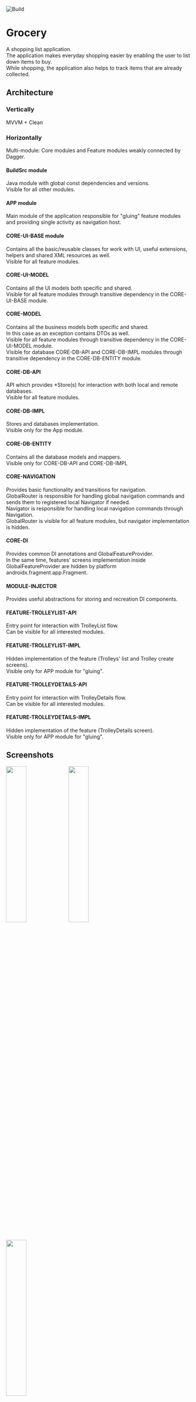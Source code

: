 ![Build](https://github.com/AlexeySAntonov/Grocery/actions/workflows/build_sign_upload.yml/badge.svg)
# Grocery
A shopping list application.<br/>
The application makes everyday shopping easier by enabling the user to list down items to buy.<br/>
While shopping, the application also helps to track items that are already collected.

## Architecture
### Vertically
MVVM + Clean
### Horizontally
Multi-module: Core modules and Feature modules weakly connected by Dagger.
#### BuildSrc module
Java module with global const dependencies and versions.<br>Visible for all other modules.
#### APP module
Main module of the application responsible for "gluing" feature modules and providing single activity as navigation host.
#### CORE-UI-BASE module
Contains all the basic/reusable classes for work with UI, useful extensions, helpers and shared XML resources as well.<br>Visible for all feature modules.
#### CORE-UI-MODEL
Contains all the UI models both specific and shared.<br/>Visible for all feature modules through transitive dependency in the CORE-UI-BASE module.
#### CORE-MODEL
Contains all the business models both specific and shared.<br/>
In this case as an exception contains DTOs as well.<br/>
Visible for all feature modules through transitive dependency in the CORE-UI-MODEL module.<br/>
Visible for database CORE-DB-API and CORE-DB-IMPL modules through transitive dependency in the CORE-DB-ENTITY module.
#### CORE-DB-API
API which provides *Store(s) for interaction with both local and remote databases.<br/>
Visible for all feature modules.
#### CORE-DB-IMPL
Stores and databases implementation.<br/>
Visible only for the App module.
#### CORE-DB-ENTITY
Contains all the database models and mappers.<br/>
Visible only for CORE-DB-API and CORE-DB-IMPL
#### CORE-NAVIGATION
Provides basic functionality and transitions for navigation.<br/>
GlobalRouter is responsible for handling global navigation commands and sends them to registered local Navigator if needed.<br/>
Navigator is responsible for handling local navigation commands through Navigation.<br/>
GlobalRouter is visible for all feature modules, but navigator implementation is hidden.
#### CORE-DI
Provides common DI annotations and GlobalFeatureProvider.<br/>
In the same time, features' screens implementation inside GlobalFeatureProvider are hidden by platform androidx.fragment.app.Fragment.
#### MODULE-INJECTOR
Provides useful abstractions for storing and recreation DI components.
#### FEATURE-TROLLEYLIST-API
Entry point for interaction with TrolleyList flow.<br/>
Can be visible for all interested modules.
#### FEATURE-TROLLEYLIST-IMPL
Hidden implementation of the feature (Trolleys' list and Trolley create screens).<br/>
Visible only for APP module for "gluing".
#### FEATURE-TROLLEYDETAILS-API
Entry point for interaction with TrolleyDetails flow.<br/>
Can be visible for all interested modules.
#### FEATURE-TROLLEYDETAILS-IMPL
Hidden implementation of the feature (TrolleyDetails screen).<br/>
Visible only for APP module for "gluing".
## Screenshots
<p float="left">
    <img src="https://user-images.githubusercontent.com/22200341/119635696-9d28f180-be1c-11eb-899f-26b4b3c67d21.jpg" width=33% height=33%>
    <img src="https://user-images.githubusercontent.com/22200341/119635692-9c905b00-be1c-11eb-871b-fb62481d2bc3.jpg" width=33% height=33%>
    <img src="https://user-images.githubusercontent.com/22200341/119635687-9ac69780-be1c-11eb-8d24-5c2d2514567a.jpg" width=33% height=33%>
</p>
